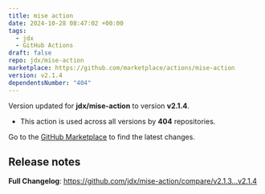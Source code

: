 ```yaml
---
title: mise action
date: 2024-10-28 08:47:02 +00:00
tags:
  - jdx
  - GitHub Actions
draft: false
repo: jdx/mise-action
marketplace: https://github.com/marketplace/actions/mise-action
version: v2.1.4
dependentsNumber: "404"
---
```



Version updated for **jdx/mise-action** to version **v2.1.4**.
- This action is used across all versions by **404** repositories.

Go to the [GitHub Marketplace](https://github.com/marketplace/actions/mise-action) to find the latest changes.

## Release notes

**Full Changelog**: https://github.com/jdx/mise-action/compare/v2.1.3...v2.1.4
